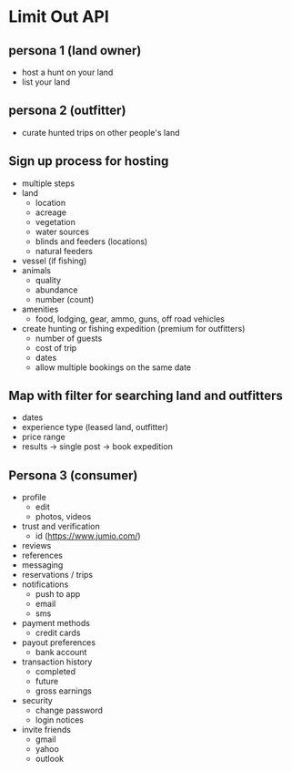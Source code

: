 # Limit Out API

## persona 1 (land owner)
  - host a hunt on your land
  - list your land

## persona 2 (outfitter)
  - curate hunted trips on other people's land

## Sign up process for hosting
  - multiple steps
  - land
    - location
    - acreage
    - vegetation
    - water sources
    - blinds and feeders (locations)
    - natural feeders
  - vessel (if fishing)
  - animals
    - quality
    - abundance
    - number (count)
  - amenities
    - food, lodging, gear, ammo, guns, off road vehicles
  - create hunting or fishing expedition (premium for outfitters)
    - number of guests
    - cost of trip
    - dates
    - allow multiple bookings on the same date


## Map with filter for searching land and outfitters
  - dates
  - experience type (leased land, outfitter)
  - price range
  - results -> single post -> book expedition


## Persona 3 (consumer)
- profile
  - edit
  - photos, videos
- trust and verification
  - id (https://www.jumio.com/)
- reviews
- references
- messaging
- reservations / trips
- notifications
  - push to app
  - email
  - sms
- payment methods
  - credit cards
- payout preferences
  - bank account
- transaction history
  - completed
  - future
  - gross earnings
- security
  - change password
  - login notices
- invite friends
  - gmail
  - yahoo
  - outlook
